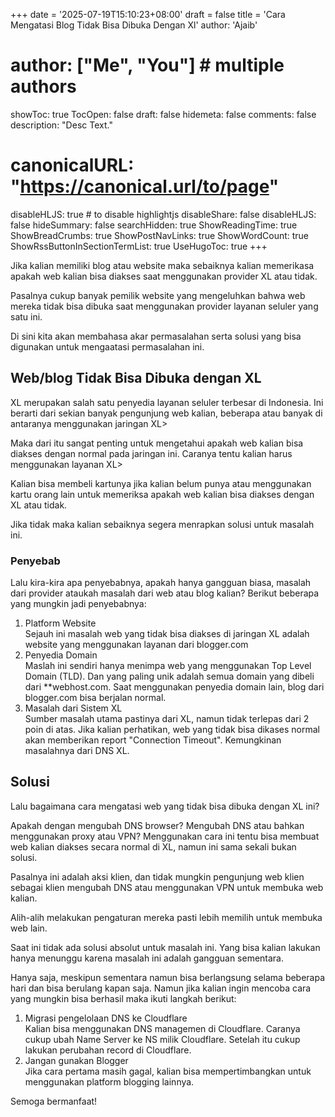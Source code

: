+++
date = '2025-07-19T15:10:23+08:00'
draft = false
title = 'Cara Mengatasi Blog Tidak Bisa Dibuka Dengan Xl'
author: 'Ajaib'
# author: ["Me", "You"] # multiple authors
showToc: true
TocOpen: false
draft: false
hidemeta: false
comments: false
description: "Desc Text."
# canonicalURL: "https://canonical.url/to/page"
disableHLJS: true # to disable highlightjs
disableShare: false
disableHLJS: false
hideSummary: false
searchHidden: true
ShowReadingTime: true
ShowBreadCrumbs: true
ShowPostNavLinks: true
ShowWordCount: true
ShowRssButtonInSectionTermList: true
UseHugoToc: true
+++

Jika kalian memiliki blog atau website maka sebaiknya kalian memerikasa apakah web kalian bisa diakses saat menggunakan provider XL atau tidak.

Pasalnya cukup banyak pemilik website yang mengeluhkan bahwa web mereka tidak bisa dibuka saat menggunakan provider layanan seluler yang satu ini.

Di sini kita akan membahasa akar permasalahan serta solusi yang bisa digunakan untuk mengaatasi permasalahan ini.

## Web/blog Tidak Bisa Dibuka dengan XL

XL merupakan salah satu penyedia layanan seluler terbesar di Indonesia. Ini berarti dari sekian banyak pengunjung web kalian, beberapa atau banyak di antaranya menggunakan jaringan XL>

Maka dari itu sangat penting untuk mengetahui apakah web kalian bisa diakses dengan normal pada jaringan ini. Caranya tentu kalian harus menggunakan layanan XL>

Kalian bisa membeli kartunya jika kalian belum punya atau menggunakan kartu orang lain untuk memeriksa apakah web kalian bisa diakses dengan XL atau tidak.

Jika tidak maka kalian sebaiknya segera menrapkan solusi untuk masalah ini.

### Penyebab

Lalu kira-kira apa penyebabnya, apakah hanya gangguan biasa, masalah dari provider ataukah masalah dari web atau blog kalian? Berikut beberapa yang mungkin jadi penyebabnya:

1. Platform Website  
Sejauh ini masalah web yang tidak bisa diakses di jaringan XL adalah website yang menggunakan layanan dari blogger.com
2. Penyedia Domain  
Maslah ini sendiri hanya menimpa web yang menggunakan Top Level Domain (TLD). Dan yang paling unik adalah semua domain yang dibeli dari **webhost.com. Saat menggunakan penyedia domain lain, blog dari blogger.com bisa berjalan normal.
3. Masalah dari Sistem XL  
Sumber masalah utama pastinya dari XL, namun tidak terlepas dari 2 poin di atas. Jika kalian perhatikan, web yang tidak bisa dikases normal akan memberikan report "Connection Timeout". Kemungkinan masalahnya dari DNS XL.

## Solusi

Lalu bagaimana cara mengatasi web yang tidak bisa dibuka dengan XL ini?

Apakah dengan mengubah DNS browser? Mengubah DNS atau bahkan menggunakan proxy atau VPN? Menggunakan cara ini tentu bisa membuat web kalian diakses secara normal di XL, namun ini sama sekali bukan solusi.

Pasalnya ini adalah aksi klien, dan tidak mungkin pengunjung web klien sebagai klien mengubah DNS atau menggunakan VPN untuk membuka web kalian.

Alih-alih melakukan pengaturan mereka pasti lebih memilih untuk membuka web lain.

Saat ini tidak ada solusi absolut untuk masalah ini. Yang bisa kalian lakukan hanya menunggu karena masalah ini adalah gangguan sementara.

Hanya saja, meskipun sementara namun bisa berlangsung selama beberapa hari dan bisa berulang kapan saja. Namun jika kalian ingin mencoba cara yang mungkin bisa berhasil maka ikuti langkah berikut:

1. Migrasi pengelolaan DNS ke Cloudflare  
Kalian bisa menggunakan DNS managemen di Cloudflare. Caranya cukup ubah Name Server ke NS milik Cloudflare. Setelah itu cukup lakukan perubahan record di Cloudflare.
2. Jangan gunakan Blogger  
Jika cara pertama masih gagal, kalian bisa mempertimbangkan untuk menggunakan platform blogging lainnya.

Semoga bermanfaat!